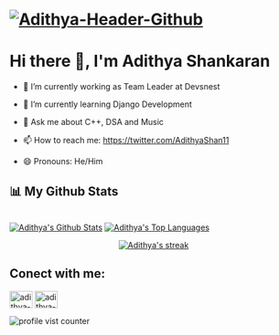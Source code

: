 # <a href="https://twitter.com/AdithyaShan11"><img src="https://i.ibb.co/mSLNHJm/Adithya-Header-Github.png" alt="Adithya-Header-Github" border="0"></a>
                                        
 #   Hi there 👋, I'm Adithya Shankaran

<!--
**Adicr7fan/Adicr7fan** is a ✨ _special_ ✨ repository because its `README.md` (this file) appears on your GitHub profile.

Here are some ideas to get you started:
-->

- 🔭 I’m currently working as Team Leader at Devsnest

- 🌱 I’m currently learning Django Development

<!-- - 👯 I’m looking to collaborate on ... -->
<!-- - 🤔 I’m looking for help with ... -->
- 💬 Ask me about C++, DSA and Music

- 📫 How to reach me: https://twitter.com/AdithyaShan11
- 😄 Pronouns: He/Him
<!-- - ⚡ Fun fact: ... -->


## 📊 My Github Stats
<p>
  <br/>
    <a href="https://github.com/Adicr7fan/github-readme-stats"><img alt="Adithya's Github Stats" src="https://github-readme-stats.vercel.app/api?username=Adicr7fan&show_icons=true&count_private=true&theme=react&hide_border=true&bg_color=0D1117" /></a>
  <a href="https://github.com/Adicr7fan/github-readme-stats"><img alt="Adithya's Top Languages" src="https://github-readme-stats.vercel.app/api/top-langs/?username=Adicr7fan&langs_count=8&count_private=true&layout=compact&theme=react&hide_border=true&bg_color=0D1117" /></a>
  <br/>
   <p align="center">
    <a href="https://github.com/Adicr7fan/github-readme-streak-stats">
        <img title="🔥 Get streak stats for your profile at git.io/streak-stats" alt="Adithya's streak" src="https://github-readme-streak-stats.herokuapp.com/?user=SubhamRaoniar28&theme=black-ice&hide_border=true&stroke=0000&background=060A0CD0"/>
    </a>
</p>
  </p>

## Conect with me: 
<p align="left">
<a href="https://www.linkedin.com/in/adithya-shankaran/" target="blank"><img align="center" src="https://raw.githubusercontent.com/rahuldkjain/github-profile-readme-generator/master/src/images/icons/Social/linked-in-alt.svg" alt="adithya-shankaran" height="30" width="40" /></a>
<a href="https://www.codechef.com/users/adithyashankaran" target="blank"><img align="center" src="https://cdn.jsdelivr.net/npm/simple-icons@3.1.0/icons/codechef.svg" alt="adithya-shankaran" height="30" width="40" /></a>
</p>
<p align="left"> <img src="https://komarev.com/ghpvc/?username=adicr7fan" alt="profile vist counter" /> </p>  
<a href="https://github.com/adicr7fan">
